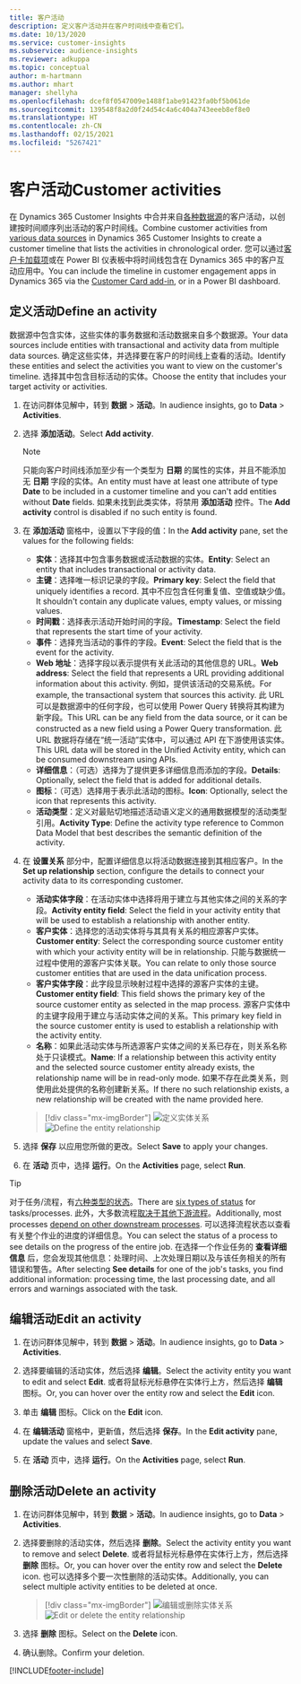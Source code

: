 ```yaml
---
title: 客户活动
description: 定义客户活动并在客户时间线中查看它们。
ms.date: 10/13/2020
ms.service: customer-insights
ms.subservice: audience-insights
ms.reviewer: adkuppa
ms.topic: conceptual
author: m-hartmann
ms.author: mhart
manager: shellyha
ms.openlocfilehash: dcef8f0547009e1488f1abe91423fa0bf5b061de
ms.sourcegitcommit: 139548f8a2d0f24d54c4a6c404a743eeeb8ef8e0
ms.translationtype: HT
ms.contentlocale: zh-CN
ms.lasthandoff: 02/15/2021
ms.locfileid: "5267421"
---
```

# <a name="customer-activities"></a><span data-ttu-id="b6daa-103">客户活动</span><span class="sxs-lookup"><span data-stu-id="b6daa-103">Customer activities</span></span>

<span data-ttu-id="b6daa-104">在 Dynamics 365 Customer Insights 中合并来自[各种数据源](data-sources.md)的客户活动，以创建按时间顺序列出活动的客户时间线。</span><span class="sxs-lookup"><span data-stu-id="b6daa-104">Combine customer activities from [various data sources](data-sources.md) in Dynamics 365 Customer Insights to create a customer timeline that lists the activities in chronological order.</span></span> <span data-ttu-id="b6daa-105">您可以通过[客户卡加载项](customer-card-add-in.md)或在 Power BI 仪表板中将时间线包含在 Dynamics 365 中的客户互动应用中。</span><span class="sxs-lookup"><span data-stu-id="b6daa-105">You can include the timeline in customer engagement apps in Dynamics 365 via the [Customer Card add-in](customer-card-add-in.md), or in a Power BI dashboard.</span></span>

## <a name="define-an-activity"></a><span data-ttu-id="b6daa-106">定义活动</span><span class="sxs-lookup"><span data-stu-id="b6daa-106">Define an activity</span></span>

<span data-ttu-id="b6daa-107">数据源中包含实体，这些实体的事务数据和活动数据来自多个数据源。</span><span class="sxs-lookup"><span data-stu-id="b6daa-107">Your data sources include entities with transactional and activity data from multiple data sources.</span></span> <span data-ttu-id="b6daa-108">确定这些实体，并选择要在客户的时间线上查看的活动。</span><span class="sxs-lookup"><span data-stu-id="b6daa-108">Identify these entities and select the activities you want to view on the customer's timeline.</span></span> <span data-ttu-id="b6daa-109">选择其中包含目标活动的实体。</span><span class="sxs-lookup"><span data-stu-id="b6daa-109">Choose the entity that includes your target activity or activities.</span></span>

1. <span data-ttu-id="b6daa-110">在访问群体见解中，转到 **数据** > **活动**。</span><span class="sxs-lookup"><span data-stu-id="b6daa-110">In audience insights, go to **Data** > **Activities**.</span></span>

1. <span data-ttu-id="b6daa-111">选择 **添加活动**。</span><span class="sxs-lookup"><span data-stu-id="b6daa-111">Select **Add activity**.</span></span>

   > [!NOTE]
   > <span data-ttu-id="b6daa-112">只能向客户时间线添加至少有一个类型为 **日期** 的属性的实体，并且不能添加无 **日期** 字段的实体。</span><span class="sxs-lookup"><span data-stu-id="b6daa-112">An entity must have at least one attribute of type **Date** to be included in a customer timeline and you can't add entities without **Date** fields.</span></span> <span data-ttu-id="b6daa-113">如果未找到此类实体，将禁用 **添加活动** 控件。</span><span class="sxs-lookup"><span data-stu-id="b6daa-113">The **Add activity** control is disabled if no such entity is found.</span></span>

1. <span data-ttu-id="b6daa-114">在 **添加活动** 窗格中，设置以下字段的值：</span><span class="sxs-lookup"><span data-stu-id="b6daa-114">In the **Add activity** pane, set the values for the following fields:</span></span>

   - <span data-ttu-id="b6daa-115">**实体**：选择其中包含事务数据或活动数据的实体。</span><span class="sxs-lookup"><span data-stu-id="b6daa-115">**Entity**: Select an entity that includes transactional or activity data.</span></span>
   - <span data-ttu-id="b6daa-116">**主键**：选择唯一标识记录的字段。</span><span class="sxs-lookup"><span data-stu-id="b6daa-116">**Primary key**: Select the field that uniquely identifies a record.</span></span> <span data-ttu-id="b6daa-117">其中不应包含任何重复值、空值或缺少值。</span><span class="sxs-lookup"><span data-stu-id="b6daa-117">It shouldn't contain any duplicate values, empty values, or missing values.</span></span>
   - <span data-ttu-id="b6daa-118">**时间戳**：选择表示活动开始时间的字段。</span><span class="sxs-lookup"><span data-stu-id="b6daa-118">**Timestamp**: Select the field that represents the start time of your activity.</span></span>
   - <span data-ttu-id="b6daa-119">**事件**：选择充当活动的事件的字段。</span><span class="sxs-lookup"><span data-stu-id="b6daa-119">**Event**: Select the field that is the event for the activity.</span></span>
   - <span data-ttu-id="b6daa-120">**Web 地址**：选择字段以表示提供有关此活动的其他信息的 URL。</span><span class="sxs-lookup"><span data-stu-id="b6daa-120">**Web address**: Select the field that represents a URL providing additional information about this activity.</span></span> <span data-ttu-id="b6daa-121">例如，提供该活动的交易系统。</span><span class="sxs-lookup"><span data-stu-id="b6daa-121">For example, the transactional system that sources this activity.</span></span> <span data-ttu-id="b6daa-122">此 URL 可以是数据源中的任何字段，也可以使用 Power Query 转换将其构建为新字段。</span><span class="sxs-lookup"><span data-stu-id="b6daa-122">This URL can be any field from the data source, or it can be constructed as a new field using a Power Query transformation.</span></span> <span data-ttu-id="b6daa-123">此 URL 数据将存储在“统一活动”实体中，可以通过 API 在下游使用该实体。</span><span class="sxs-lookup"><span data-stu-id="b6daa-123">This URL data will be stored in the Unified Activity entity, which can be consumed downstream using APIs.</span></span>
   - <span data-ttu-id="b6daa-124">**详细信息**：（可选）选择为了提供更多详细信息而添加的字段。</span><span class="sxs-lookup"><span data-stu-id="b6daa-124">**Details**: Optionally, select the field that is added for additional details.</span></span>
   - <span data-ttu-id="b6daa-125">**图标**：（可选）选择用于表示此活动的图标。</span><span class="sxs-lookup"><span data-stu-id="b6daa-125">**Icon**: Optionally, select the icon that represents this activity.</span></span>
   - <span data-ttu-id="b6daa-126">**活动类型**：定义对最贴切地描述活动语义定义的通用数据模型的活动类型引用。</span><span class="sxs-lookup"><span data-stu-id="b6daa-126">**Activity Type**: Define the activity type reference to Common Data Model that best describes the semantic definition of the activity.</span></span>

1. <span data-ttu-id="b6daa-127">在 **设置关系** 部分中，配置详细信息以将活动数据连接到其相应客户。</span><span class="sxs-lookup"><span data-stu-id="b6daa-127">In the **Set up relationship** section, configure the details to connect your activity data to its corresponding customer.</span></span>

    - <span data-ttu-id="b6daa-128">**活动实体字段**：在活动实体中选择将用于建立与其他实体之间的关系的字段。</span><span class="sxs-lookup"><span data-stu-id="b6daa-128">**Activity entity field**: Select the field in your activity entity that will be used to establish a relationship with another entity.</span></span>
    - <span data-ttu-id="b6daa-129">**客户实体**：选择您的活动实体将与其具有关系的相应源客户实体。</span><span class="sxs-lookup"><span data-stu-id="b6daa-129">**Customer entity**: Select the corresponding source customer entity with which your activity entity will be in relationship.</span></span> <span data-ttu-id="b6daa-130">只能与数据统一过程中使用的源客户实体关联。</span><span class="sxs-lookup"><span data-stu-id="b6daa-130">You can relate to only those source customer entities that are used in the data unification process.</span></span>
    - <span data-ttu-id="b6daa-131">**客户实体字段**：此字段显示映射过程中选择的源客户实体的主键。</span><span class="sxs-lookup"><span data-stu-id="b6daa-131">**Customer entity field**: This field shows the primary key of the source customer entity as selected in the map process.</span></span> <span data-ttu-id="b6daa-132">源客户实体中的主键字段用于建立与活动实体之间的关系。</span><span class="sxs-lookup"><span data-stu-id="b6daa-132">This primary key field in the source customer entity is used to establish a relationship with the activity entity.</span></span>
    - <span data-ttu-id="b6daa-133">**名称**：如果此活动实体与所选源客户实体之间的关系已存在，则关系名称处于只读模式。</span><span class="sxs-lookup"><span data-stu-id="b6daa-133">**Name**: If a relationship between this activity entity and the selected source customer entity already exists, the relationship name will be in read-only mode.</span></span> <span data-ttu-id="b6daa-134">如果不存在此类关系，则使用此处提供的名称创建新关系。</span><span class="sxs-lookup"><span data-stu-id="b6daa-134">If there no such relationship exists, a new relationship will be created with the name provided here.</span></span>
   
   > [!div class="mx-imgBorder"]
   > <span data-ttu-id="b6daa-135">![定义实体关系](media/activities-entities-define.png "定义实体关系")</span><span class="sxs-lookup"><span data-stu-id="b6daa-135">![Define the entity relationship](media/activities-entities-define.png "Define the entity relationship")</span></span>

1. <span data-ttu-id="b6daa-136">选择 **保存** 以应用您所做的更改。</span><span class="sxs-lookup"><span data-stu-id="b6daa-136">Select **Save** to apply your changes.</span></span>

1. <span data-ttu-id="b6daa-137">在 **活动** 页中，选择 **运行**。</span><span class="sxs-lookup"><span data-stu-id="b6daa-137">On the **Activities** page, select **Run**.</span></span>

> [!TIP]
> <span data-ttu-id="b6daa-138">对于任务/流程，有[六种类型的状态](system.md#status-types)。</span><span class="sxs-lookup"><span data-stu-id="b6daa-138">There are [six types of status](system.md#status-types) for tasks/processes.</span></span> <span data-ttu-id="b6daa-139">此外，大多数流程[取决于其他下游流程](system.md#refresh-policies)。</span><span class="sxs-lookup"><span data-stu-id="b6daa-139">Additionally, most processes [depend on other downstream processes](system.md#refresh-policies).</span></span> <span data-ttu-id="b6daa-140">可以选择流程状态以查看有关整个作业的进度的详细信息。</span><span class="sxs-lookup"><span data-stu-id="b6daa-140">You can select the status of a process to see details on the progress of the entire job.</span></span> <span data-ttu-id="b6daa-141">在选择一个作业任务的 **查看详细信息** 后，您会发现其他信息：处理时间、上次处理日期以及与该任务相关的所有错误和警告。</span><span class="sxs-lookup"><span data-stu-id="b6daa-141">After selecting **See details** for one of the job's tasks, you find additional information: processing time, the last processing date, and all errors and warnings associated with the task.</span></span>

## <a name="edit-an-activity"></a><span data-ttu-id="b6daa-142">编辑活动</span><span class="sxs-lookup"><span data-stu-id="b6daa-142">Edit an activity</span></span>

1. <span data-ttu-id="b6daa-143">在访问群体见解中，转到 **数据** > **活动**。</span><span class="sxs-lookup"><span data-stu-id="b6daa-143">In audience insights, go to **Data** > **Activities**.</span></span>

2. <span data-ttu-id="b6daa-144">选择要编辑的活动实体，然后选择 **编辑**。</span><span class="sxs-lookup"><span data-stu-id="b6daa-144">Select the activity entity you want to edit and select **Edit**.</span></span> <span data-ttu-id="b6daa-145">或者将鼠标光标悬停在实体行上方，然后选择 **编辑** 图标。</span><span class="sxs-lookup"><span data-stu-id="b6daa-145">Or, you can hover over the entity row and select the **Edit** icon.</span></span>

3. <span data-ttu-id="b6daa-146">单击 **编辑** 图标。</span><span class="sxs-lookup"><span data-stu-id="b6daa-146">Click on the **Edit** icon.</span></span>

4. <span data-ttu-id="b6daa-147">在 **编辑活动** 窗格中，更新值，然后选择 **保存**。</span><span class="sxs-lookup"><span data-stu-id="b6daa-147">In the **Edit activity** pane, update the values and select **Save**.</span></span>

5. <span data-ttu-id="b6daa-148">在 **活动** 页中，选择 **运行**。</span><span class="sxs-lookup"><span data-stu-id="b6daa-148">On the **Activities** page, select **Run**.</span></span>

## <a name="delete-an-activity"></a><span data-ttu-id="b6daa-149">删除活动</span><span class="sxs-lookup"><span data-stu-id="b6daa-149">Delete an activity</span></span>

1. <span data-ttu-id="b6daa-150">在访问群体见解中，转到 **数据** > **活动**。</span><span class="sxs-lookup"><span data-stu-id="b6daa-150">In audience insights, go to **Data** > **Activities**.</span></span>

2. <span data-ttu-id="b6daa-151">选择要删除的活动实体，然后选择 **删除**。</span><span class="sxs-lookup"><span data-stu-id="b6daa-151">Select the activity entity you want to remove and select **Delete**.</span></span> <span data-ttu-id="b6daa-152">或者将鼠标光标悬停在实体行上方，然后选择 **删除** 图标。</span><span class="sxs-lookup"><span data-stu-id="b6daa-152">Or, you can hover over the entity row and select the **Delete** icon.</span></span> <span data-ttu-id="b6daa-153">也可以选择多个要一次性删除的活动实体。</span><span class="sxs-lookup"><span data-stu-id="b6daa-153">Additionally, you can select multiple activity entities to be deleted at once.</span></span>
   > [!div class="mx-imgBorder"]
   > <span data-ttu-id="b6daa-154">![编辑或删除实体关系](media/activities-entities-edit-delete.png "编辑或删除实体关系")</span><span class="sxs-lookup"><span data-stu-id="b6daa-154">![Edit or delete the entity relationship](media/activities-entities-edit-delete.png "Edit or delete the entity relationship")</span></span>

3. <span data-ttu-id="b6daa-155">选择 **删除** 图标。</span><span class="sxs-lookup"><span data-stu-id="b6daa-155">Select on the **Delete** icon.</span></span>

4. <span data-ttu-id="b6daa-156">确认删除。</span><span class="sxs-lookup"><span data-stu-id="b6daa-156">Confirm your deletion.</span></span>


[!INCLUDE[footer-include](../includes/footer-banner.md)]
